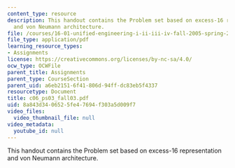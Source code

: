 ```yaml
---
content_type: resource
description: This handout contains the Problem set based on excess-16 representation
  and von Neumann architecture.
file: /courses/16-01-unified-engineering-i-ii-iii-iv-fall-2005-spring-2006/8a843d3406525fe47694f303a5d009f7_c06_ps03_fall03.pdf
file_type: application/pdf
learning_resource_types:
- Assignments
license: https://creativecommons.org/licenses/by-nc-sa/4.0/
ocw_type: OCWFile
parent_title: Assignments
parent_type: CourseSection
parent_uid: a6eb2151-6f41-806d-94ff-dc83eb5f4337
resourcetype: Document
title: c06_ps03_fall03.pdf
uid: 8a843d34-0652-5fe4-7694-f303a5d009f7
video_files:
  video_thumbnail_file: null
video_metadata:
  youtube_id: null
---
```

This handout contains the Problem set based on excess-16 representation and von Neumann architecture.
